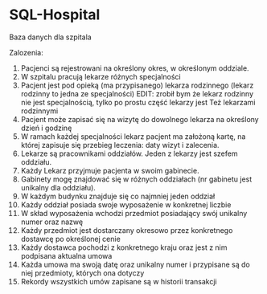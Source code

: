 # SQL-Hospital

Baza danych dla szpitala

Zalozenia:

1. Pacjenci są rejestrowani na określony okres, w określonym oddziale. 
2. W szpitalu pracują lekarze różnych specjalności
3. Pacjent jest pod opieką (ma przypisanego) lekarza rodzinnego (lekarz rodzinny to jedna ze specjalności) EDIT: zrobił bym że lekarz rodzinny nie jest specjalnością, tylko po prostu część lekarzy jest 
Też lekarzami rodzinnymi
4. Pacjent może zapisać się na wizytę do dowolnego lekarza na określony dzień i godzinę
5. W ramach każdej specjalności lekarz pacjent ma założoną kartę, na której zapisuje się przebieg leczenia: daty wizyt i zalecenia.
6. Lekarze są pracownikami oddziałów. Jeden z lekarzy jest szefem oddziału. 
7. Każdy Lekarz przyjmuje pacjenta w swoim gabinecie.
8. Gabinety mogę znajdować się w różnych oddziałach (nr gabinetu jest unikalny dla oddziału).
9. W każdym budynku znajduje się co najmniej jeden oddział
10. Każdy oddział posiada swoje wyposażenie w konkretnej liczbie
11. W skład wyposażenia wchodzi przedmiot posiadający swój unikalny numer oraz nazwę
12. Każdy przedmiot jest dostarczany okresowo przez konkretnego dostawcę po określonej cenie
13. Każdy dostawca pochodzi z konkretnego kraju oraz jest z nim podpisana aktualna umowa 
14. Każda umowa ma swoją datę oraz unikalny numer i przypisane są do niej przedmioty, których ona dotyczy
15. Rekordy wszystkich umów zapisane są w historii transakcji
